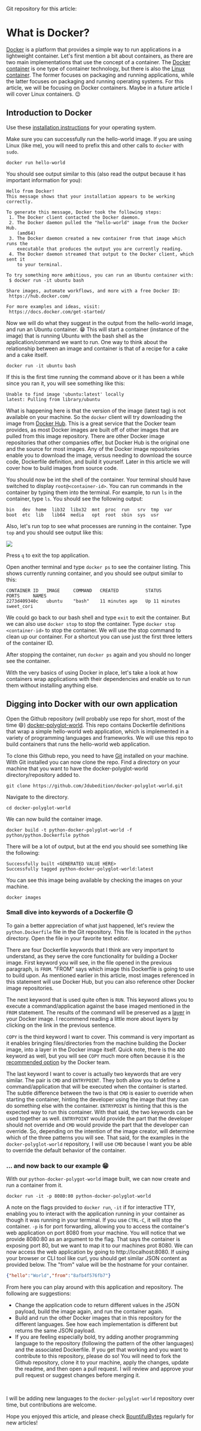 Git repository for this article:
<a href="https://github.com/Jdubedition/docker-polyglot-world  /" target="_blank" class="v-btn v-btn--icon v-btn--round theme--dark v-size--default">
<span class="v-btn__content"><i aria-hidden="true" class="v-icon notranslate mdi mdi-git theme--dark"></i></span>
</a>

# What is Docker?

[Docker](https://www.docker.com/) is a platform that provides a simple way to run applications in a lightweight container.  Let's first mention a bit about containers, as there are two main implementations that use the concept of a container.  The [Docker container](https://www.docker.com/resources/what-container) is one type of container technology, but there is also the [Linux container](https://linuxcontainers.org/).  The former focuses on packaging and running applications, while the latter focuses on packaging and running operating systems.  For this article, we will be focusing on Docker containers.  Maybe in a future article I will cover Linux containers. :wink:

## Introduction to Docker
Use these [installation instructions](https://docs.docker.com/get-docker/) for your operating system.

Make sure you can successfully run the hello-world image.  If you are using Linux (like me), you will need to prefix this and other calls to `docker` with `sudo`.
```text
docker run hello-world
```
You should see output similar to this (also read the output because it has important information for you):
```text
Hello from Docker!
This message shows that your installation appears to be working correctly.

To generate this message, Docker took the following steps:
 1. The Docker client contacted the Docker daemon.
 2. The Docker daemon pulled the "hello-world" image from the Docker Hub.
    (amd64)
 3. The Docker daemon created a new container from that image which runs the
    executable that produces the output you are currently reading.
 4. The Docker daemon streamed that output to the Docker client, which sent it
    to your terminal.

To try something more ambitious, you can run an Ubuntu container with:
 $ docker run -it ubuntu bash

Share images, automate workflows, and more with a free Docker ID:
 https://hub.docker.com/

For more examples and ideas, visit:
 https://docs.docker.com/get-started/
```

Now we will do what they suggest in the output from the hello-world image, and run an Ubuntu container. :grin:  This will start a container (instance of the image) that is running Ubuntu with the bash shell as the application/command we want to run.  One way to think about the relationship between an image and container is that of a recipe for a cake and a cake itself.
```text
docker run -it ubuntu bash
```

If this is the first time running the command above or it has been a while since you ran it, you will see something like this:
```text
Unable to find image 'ubuntu:latest' locally
latest: Pulling from library/ubuntu
```

What is happening here is that the version of the image (latest tag) is not available on your machine.  So the `docker` client will try downloading the image from [Docker Hub](https://hub.docker.com/).  This is a great service that the Docker team provides, as most Docker images are built off of other images that are pulled from this image repository.  There are other Docker image repositories that other companies offer, but Docker Hub is the original one and the source for most images.  Any of the Docker image repositories enable you to download the image, versus needing to download the source code, Dockerfile definition, and build it yourself.  Later in this article we will cover how to build images from source code.

You should now be int the shell of the container.  Your terminal should have switched to display `root@<container-id>`.  You can run commands in the container by typing them into the terminal.  For example, to run `ls` in the container, type `ls`.  You should see the following output:
```text
bin   dev  home  lib32  libx32  mnt  proc  run   srv  tmp  var
boot  etc  lib   lib64  media   opt  root  sbin  sys  usr
```

Also, let's run top to see what processes are running in the container.  Type `top` and you should see output like this:

![](ubuntu-container-top-screenshot.jpg)

Press `q` to exit the top application.

Open another terminal and type `docker ps` to see the container listing.  This shows currently running container, and you should see output similar to this:
```text
CONTAINER ID   IMAGE     COMMAND   CREATED          STATUS          PORTS     NAMES
2273d409340c   ubuntu    "bash"    11 minutes ago   Up 11 minutes             sweet_cori
```

We could go back to our bash shell and type `exit` to exit the container.  But we can also use `docker stop` to stop the container.  Type `docker stop <container-id>` to stop the container.  We will use the stop command to clean up our container.  For a shortcut you can use just the first three letters of the container ID.

After stopping the container, run `docker ps` again and you should no longer see the container.

With the very basics of using Docker in place, let's take a look at how containers wrap applications with their dependencies and enable us to run them without installing anything else.

## Digging into Docker with our own application

Open the Github repository (will probably use repo for short, most of the time :smile:) [docker-polyglot-world](https://github.com/Jdubedition/docker-polyglot-world).  This repo contains Dockerfile definitions that wrap a simple hello-world web application, which is implemented in a variety of programming languages and frameworks.  We will use this repo to build containers that runs the hello-world web application.

To clone this Github repo, you need to have [Git](https://git-scm.com/book/en/v2/Getting-Started-Installing-Git) installed on your machine.  With Git installed you can now clone the repo.  Find a directory on your machine that you want to have the docker-polyglot-world directory/repository added to.
```text
git clone https://github.com/Jdubedition/docker-polyglot-world.git
```

Navigate to the directory.
```text
cd docker-polyglot-world
```

We can now build the container image.
```text
docker build -t python-docker-polyglot-world -f python/python.Dockerfile python
```

There will be a lot of output, but at the end you should see something like the following:
```text
Successfully built <GENERATED VALUE HERE>
Successfully tagged python-docker-polyglot-world:latest
```

You can see this image being available by checking the images on your machine.
```text
docker images
```

### Small dive into keywords of a Dockerfile :upside_down_face:
To gain a better appreciation of what just happened, let's review the `python.Dockerfile` file in the Git repository.  This file is located in the `python` directory.  Open the file in your favorite text editor.

There are four Dockerfile keywords that I think are very important to understand, as they serve the core functionality for building a Docker image.  First keyword you will see, in the file opened in the previous paragraph, is `FROM`.  "FROM" says which image this Dockerfile is going to use to build upon.  As mentioned earlier in this article, most images referenced in this statement will use Docker Hub, but you can also reference other Docker image repositories.

The next keyword that is used quite often is `RUN`.  This keyword allows you to execute a command/application against the base imaged mentioned in the `FROM` statement.  The results of the command will be preserved as a [layer](https://docs.docker.com/storage/storagedriver/#images-and-layers) in your Docker image.  I recommend reading a little more about layers by clicking on the link in the previous sentence.

`COPY` is the third keyword I want to cover.  This command is very important as it enables bringing files/directories from the machine building the Docker image, into a layer in the Docker image itself.  Quick note, there is the `ADD` keyword as well, but you will see `COPY` much more often because it is the [recommended option](https://docs.docker.com/develop/develop-images/dockerfile_best-practices/#add-or-copy) by the Docker team.

The last keyword I want to cover is actually two keywords that are very similar.  The pair is `CMD` and `ENTRYPOINT`.  They both allow you to define a command/application that will be executed when the container is started.  The subtle difference between the two is that `CMD` is easier to override when starting the container, hinting the developer using the image that they can do something else with the container.  `ENTRYPOINT` is hinting that this is the expected way to run this container.  With that said, the two keywords can be used together as well.  `ENTRYPOINT` would provide the part that the developer should not override and `CMD` would provide the part that the developer can override.  So, depending on the intention of the image creator, will determine which of the three patterns you will see.  That said, for the examples in the `docker-polyglot-world` repository, I will use `CMD` because I want you be able to override the default behavior of the container.

### ... and now back to our example :grin:

With our `python-docker-polygot-world` image built, we can now create and run a container from it.
```text
docker run -it -p 8080:80 python-docker-polyglot-world
```

A note on the flags provided to `docker run`, `-it` if for interactive TTY, enabling you to interact with the application running in your container as though it was running in your terminal.  If you use `CTRL-C`, it will stop the container.  `-p` is for port forwarding, allowing you to access the container's web application on port 8080 from your machine.  You will notice that we provide 8080:80 as an argument to the flag.  That says the container is exposing port 80, but we want to map it to our machines prot 8080.  We can now access the web application by going to http://localhost:8080.  If using your browser or CLI tool like curl, you should get similar JSON content as provided below.  The "from" value will be the hostname for your container.
```json
{"hello":"World","from":"8afb4f576fb7"}
```

From here you can play around with this application and repository. The following are suggestions:
* Change the application code to return different values in the JSON payload, build the image again, and run the container again.
* Build and run the other Docker images that in this repository for the different languages.  See how each implementation is different but returns the same JSON payload.
* If you are feeling especially bold, try adding another programming language to the repository (following the pattern of the other languages) and the associated Dockerfile.  If you get that working and you want to contribute to this repository, please do so!  You will need to fork the Github repository, clone it to your machine, apply the changes, update the readme, and then open a pull request.  I will review and approve your pull request or suggest changes before merging it.

<br>

I will be adding new languages to the `docker-polyglot-world` repository over time, but contributions are welcome.

Hope you enjoyed this article, and please check [BountifulBytes](https://bountifulbytes.com) regularly for new articles!
